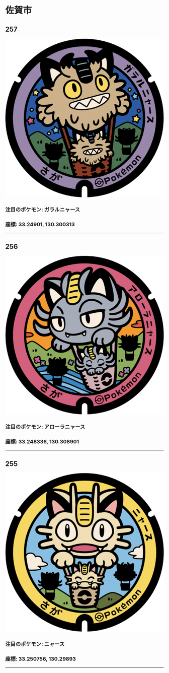# 佐賀市
## 257
![257](../../Images/257.png "257")
### 注目のポケモン: ガラルニャース
### 座標: 33.24901, 130.300313
---
## 256
![256](../../Images/256.png "256")
### 注目のポケモン: アローラニャース
### 座標: 33.248336, 130.308901
---
## 255
![255](../../Images/255.png "255")
### 注目のポケモン: ニャース
### 座標: 33.250756, 130.29893
---